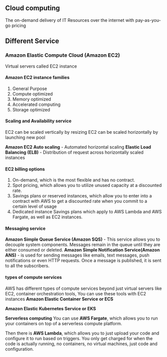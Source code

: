 ## Cloud computing
The on-demand delivery of IT Resources over the internet with pay-as-you-go pricing


## Different Service

### Amazon Elastic Compute Cloud (Amazon EC2)
Virtual servers called EC2 instance

#### Amazon EC2 instance families
1. General Purpose
2. Compute optimized
3. Memory optimized
4. Accelerated computing
5. Storage optimized


#### Scaling and Availability service

EC2 can be scaled vertically by resizing 
EC2 can be scaled horizontally by launching new pool


**Amazon EC2 Auto scaling** - Automated horizontal scaling
**Elastic Load Balancing (ELB)** - Distribution of request across horizontally scaled instances


#### EC2 billing options

1. On-demand, which is the most flexible and has no contract. 
2. Spot pricing, which allows you to utilize unused capacity at a discounted rate. 
3. Savings plans or reserved instances, which allow you to enter into a contract with AWS to get a discounted rate when you commit to a certain level of usage 
4. Dedicated instance Savings plans which apply to AWS Lambda and AWS Fargate, as well as EC2 instances.


#### Messaging service
**Amazon Simple Queue Service (Amazon SQS)** - This service allows you to decouple system components. Messages remain in the queue until they are either consumed or deleted. 
**Amazon Simple Notification Service(Amazon ANS)** -  is used for sending messages like emails, text messages, push notifications or even HTTP requests. Once a message is published, it is sent to all the subscribers.


#### types of compute services

AWS has different types of compute services beyond just virtual servers like EC2, container orchestration tools, You can use these tools with EC2 instances
**Amazon Elastic Container Service or ECS**

**Amazon Elastic Kubernetes Service or EKS**


**Serverless computing**
 You can use **AWS Fargate**, which allows you to run your containers on top of a serverless compute platform. 

Then there is **AWS Lambda**, which allows you to just upload your code and configure it to run based on triggers. You only get charged for when the code is actually running, no containers, no virtual machines, just code and configuration. 